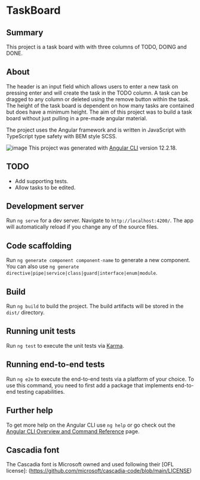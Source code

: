 # TaskBoard

## Summary
This project is a task board with with three columns of TODO, DOING and DONE.

## About
The header is an input field which allows users to enter a new task on pressing enter and will create the task in the TODO column.
A task can be dragged to any column or deleted using the remove button within the task.
The height of the task board is dependent on how many tasks are contained but does have a minimum height.
The aim of this project was to build a task board without just pulling in a pre-made angular material.

The project uses the Angular framework and is written in JavaScript with TypeScript type safety with BEM style SCSS.


![image](https://user-images.githubusercontent.com/39436443/189532754-191b3e11-c01f-4e5c-9f00-e809c7a82536.png)
This project was generated with [Angular CLI](https://github.com/angular/angular-cli) version 12.2.18.

## TODO
* Add supporting tests.
* Allow tasks to be edited.

## Development server

Run `ng serve` for a dev server. Navigate to `http://localhost:4200/`. The app will automatically reload if you change any of the source files.

## Code scaffolding

Run `ng generate component component-name` to generate a new component. You can also use `ng generate directive|pipe|service|class|guard|interface|enum|module`.

## Build

Run `ng build` to build the project. The build artifacts will be stored in the `dist/` directory.

## Running unit tests

Run `ng test` to execute the unit tests via [Karma](https://karma-runner.github.io).

## Running end-to-end tests

Run `ng e2e` to execute the end-to-end tests via a platform of your choice. To use this command, you need to first add a package that implements end-to-end testing capabilities.

## Further help

To get more help on the Angular CLI use `ng help` or go check out the [Angular CLI Overview and Command Reference](https://angular.io/cli) page.

## Cascadia font

The Cascadia font is Microsoft owned and used following their [OFL license]: (https://github.com/microsoft/cascadia-code/blob/main/LICENSE)
